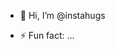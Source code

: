- 👋 Hi, I’m @instahugs

- ⚡ Fun fact: ...

<!---
instahugs/instahugs is a ✨ special ✨ repository because its `README.md` (this file) appears on your GitHub profile.
You can click the Preview link to take a look at your changes.
--->
